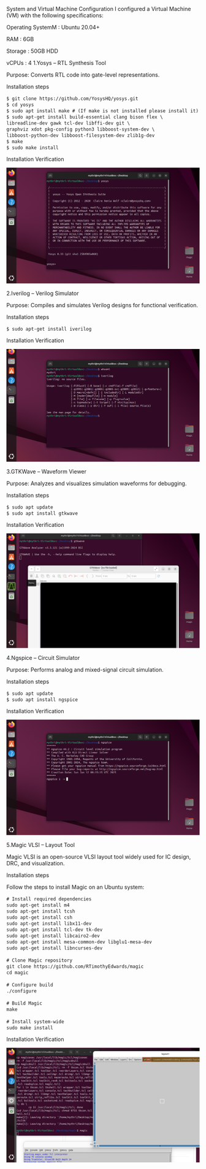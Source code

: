 System and Virtual Machine Configuration
I configured a Virtual Machine (VM) with the following specifications:


 Operating SystemM :	Ubuntu 20.04+
 
  RAM :	6GB
  
  Storage :	50GB HDD
  
  vCPUs :	4
1.Yosys – RTL Synthesis Tool

Purpose: Converts RTL code into gate-level representations.

Installation steps

                               
    $ git clone https://github.com/YosysHQ/yosys.git
    $ cd yosys 
    $ sudo apt install make # (If make is not installed please install it) 
    $ sudo apt-get install build-essential clang bison flex \
    libreadline-dev gawk tcl-dev libffi-dev git \
    graphviz xdot pkg-config python3 libboost-system-dev \
    libboost-python-dev libboost-filesystem-dev zlib1g-dev
    $ make 
    $ sudo make install
    
Installation Verification 

![image alt](https://github.com/mythribijwar/RISC-V-chip-tapeout/blob/817fafa14027075e23581ce5d335aa7e5145b07b/week0/verification%20pic/yosys.png)

2.Iverilog – Verilog Simulator

Purpose: Compiles and simulates Verilog designs for functional verification.

Installation steps

    $ sudo apt-get install iverilog

Installation Verification 

![image alt](https://github.com/mythribijwar/RISC-V-chip-tapeout/blob/817fafa14027075e23581ce5d335aa7e5145b07b/week0/verification%20pic/iverilog.png)

3.GTKWave – Waveform Viewer

Purpose: Analyzes and visualizes simulation waveforms for debugging.

Installation steps

    $ sudo apt update
    $ sudo apt install gtkwave

Installation Verification 

![image alt](https://github.com/mythribijwar/RISC-V-chip-tapeout/blob/817fafa14027075e23581ce5d335aa7e5145b07b/week0/verification%20pic/gtkwave.png)

4.Ngspice – Circuit Simulator

Purpose: Performs analog and mixed-signal circuit simulation.

Installation steps

    $ sudo apt update
    $ sudo apt install ngspice

Installation Verification 

![image alt](https://github.com/mythribijwar/RISC-V-chip-tapeout/blob/817fafa14027075e23581ce5d335aa7e5145b07b/week0/verification%20pic/ngspice.png)

5.Magic VLSI – Layout Tool

Magic VLSI is an open-source VLSI layout tool widely used for IC design, DRC, and visualization.

Installation steps

Follow the steps to install Magic on an Ubuntu system:

    # Install required dependencies
    sudo apt-get install m4
    sudo apt-get install tcsh
    sudo apt-get install csh
    sudo apt-get install libx11-dev
    sudo apt-get install tcl-dev tk-dev
    sudo apt-get install libcairo2-dev
    sudo apt-get install mesa-common-dev libglu1-mesa-dev
    sudo apt-get install libncurses-dev

    # Clone Magic repository
    git clone https://github.com/RTimothyEdwards/magic
    cd magic

    # Configure build
    ./configure

    # Build Magic
    make

    # Install system-wide
    sudo make install
    
Installation Verification 

![image alt](https://github.com/mythribijwar/RISC-V-chip-tapeout/blob/817fafa14027075e23581ce5d335aa7e5145b07b/week0/verification%20pic/magicvlsi.png)
